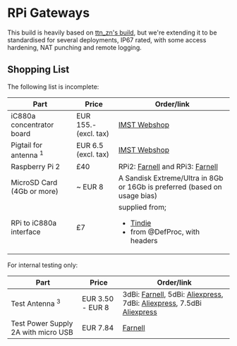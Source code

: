 # RPi Gateways

This build is heavily based on [ttn_zn's build](https://github.com/ttn-zh/ic880a-gateway),
but we're extending it to be standardised for several deployments, IP67 rated,
with some access hardening, NAT punching and remote logging.

## Shopping List

The following list is incomplete:

Part                             | Price                 | Order/link
---------------------------------|-----------------------|--------------------
iC880a concentrator board        | EUR 155.- (excl. tax) | [IMST Webshop](http://webshop.imst.de/ic880a-spi-lorawan-concentrator-868mhz.html)
Pigtail for antenna <sup>1</sup> | EUR 6.5 (excl. tax)   | [IMST Webshop](http://webshop.imst.de/pigtail-for-ic880a-spi-and-ic880a-usb.html)
Raspberry Pi 2                   | £40                   | RPi2: [Farnell](http://de.farnell.com/raspberry-pi/rpi2-modb-v1-2/sbc-raspberry-pi-2-model-b-v1/dp/2612474) and RPi3: [Farnell](http://de.farnell.com/raspberry-pi/raspberrypi-modb-1gb/raspberry-pi-3-model-b/dp/2525225)
MicroSD Card (4Gb or more)       | ~ EUR 8               | A Sandisk Extreme/Ultra in 8Gb or 16Gb is preferred (based on usage bias)
RPi to iC880a interface          | £7                    | supplied from; <ul><li>[Tindie](https://www.tindie.com/products/gnz/imst-ic880a-lorawan-backplane/)</li><li>from @DefProc, with headers</li></ul>


For internal testing only:

Part                             | Price                 | Order/link
---------------------------------|-----------------------|--------------------
Test Antenna <sup>3</sup>             | EUR 3.50 - EUR 8      | 3dBi: [Farnell](http://de.farnell.com/rf-solutions/ant-8whip3h-sma/ant-868mhz-peitsche-gelenk-sma/dp/2305899), 5dBi: [Aliexpress](http://www.aliexpress.com/item/Free-shipping-customized-best-performance-High-Gain-5dBi-GSM-868mhz-900-1800mhz-magnetic-base-antenna/32592017287.html), 7dBi: [Aliexpress](http://www.aliexpress.com/store/product/868MHZ-915MHZ-GSM-3G-antenna-small-sucker-7dbi-aerial-3meters-SMA-male-2/1859567_32512220307.html), 7.5dBi [Aliexpress](http://www.aliexpress.com/item/868MHz-Antenna-7-5dBi-Gain/1870152812.html)
Test Power Supply 2A with micro USB   | EUR 7.84              | [Farnell](http://de.farnell.com/stontronics/t5454dv/netzteil-raspberry-pi-5v-2a-micro/dp/2427498)
